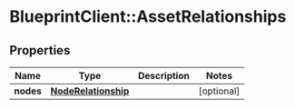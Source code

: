 # BlueprintClient::AssetRelationships

## Properties
Name | Type | Description | Notes
------------ | ------------- | ------------- | -------------
**nodes** | [**NodeRelationship**](NodeRelationship.md) |  | [optional] 



